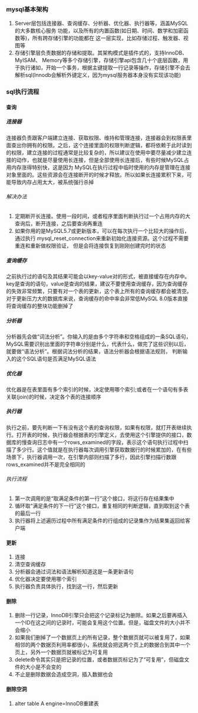 ### mysql基本架构

1. Server层包括连接器、查询缓存、分析器、优化器、执行器等，涵盖MySQL的大多数核心服务 功能，以及所有的内置函数(如日期、时间、数学和加密函数等)，所有跨存储引擎的功能都在 这一层实现，比如存储过程、触发器、视图等
2. 存储引擎层负责数据的存储和提取。其架构模式是插件式的，支持InnoDB、MyISAM、 Memory等多个存储引擎，存储引擎api包含几十个底层函数，用于执行诸如，开始一个事务，根据主键提取一行记录等操作，存储引擎不会去解析sql(Innodb会解析外键定义，因为mysql服务器本身没有实现该功能)

### sql执行流程

#### 查询

##### 连接器

连接器负责跟客户端建立连接、获取权限、维持和管理连接，连接器会到权限表里面查出你拥有的权限。之后，这个连接里面的权限判断逻辑，都将依赖于此时读到的权限，建立连接的过程通常是比较复杂的，所以建议在使用中要尽量减少建立连接的动作，也就是尽量使用长连接，但是全部使用长连接后，有些时候MySQL占用内存涨得特别快，这是因为 MySQL在执行过程中临时使用的内存是管理在连接对象里面的。这些资源会在连接断开的时候才释放。所以如果长连接累积下来，可能导致内存占用太大，被系统强行杀掉

###### 解决办法

1. 定期断开长连接。使用一段时间，或者程序里面判断执行过一个占用内存的大查询后，断开连接，之后要查询再重连
2. 如果你用的是MySQL5.7或更新版本，可以在每次执行一个比较大的操作后，通过执行 mysql_reset_connection来重新初始化连接资源。这个过程不需要重连和重新做权限验证， 但是会将连接恢复到刚刚创建完时的状态

##### 查询缓存

之前执行过的语句及其结果可能会以key-value对的形式，被直接缓存在内存中。key是查询的语句，value是查询的结果，建议不要使用查询缓存，因为查询缓存的失效非常频繁，只要有对一个表的更新，这个表上所有的查询缓存都会被清空。对于更新压力大的数据库来说，查询缓存的命中率会非常低MySQL 8.0版本直接将查询缓存的整块功能删掉了

##### 分析器

分析器先会做“词法分析”。你输入的是由多个字符串和空格组成的一条SQL语句，MySQL需要识别出里面的字符串分别是什么，代表什么，做完了这些识别以后，就要做“语法分析”。根据词法分析的结果，语法分析器会根据语法规则， 判断输入的这个SQL语句是否满足MySQL语法

##### 优化器

优化器是在表里面有多个索引的时候，决定使用哪个索引;或者在一个语句有多表关联(join)的时候，决定各个表的连接顺序

##### 执行器

执行之前，要先判断一下有没有这个表的查询权限，如果有权限，就打开表继续执行。打开表的时候，执行器会根据表的引擎定义，去使用这个引擎提供的接口，数据库的慢查询日志中有一个rows_examined的字段，表示这个语句执行过程中扫描了多少行。这个值就是在执行器每次调用引擎获取数据行的时候累加的，在有些场景下，执行器调用一次，在引擎内部则扫描了多行，因此引擎扫描行数跟rows_examined并不是完全相同的

###### 执行流程

1. 第一次调用的是“取满足条件的第一行”这个接口，将这行存在结果集中
2. 循环取“满足条件的下一行”这个接口，重复相同的判断逻辑，直到取到这个表的最后一行
3. 执行器将上述遍历过程中所有满足条件的行组成的记录集作为结果集返回给客户端

#### 更新

1. 连接
2. 清空查询缓存
3. 分析器会通过词法和语法解析知道这是一条更新语句
4. 优化器决定要使用哪个索引
5. 执行器负责具体执行，找到这一行，然后更新

#### 删除

1. 删除一行记录，InnoDB引擎只会把这个记录标记为删除。如果之后要再插入一个ID在这之间的记录时，可能会复用这个位置。但是，磁盘文件的大小并不会缩小
2. 如果我们删掉了一个数据页上的所有记录，整个数据页就可以被复用了，如果相邻的两个数据页利用率都很小，系统就会把这两个页上的数据合到其中一个页上，另外一个数据页就被标记为可复用
3. delete命令其实只是把记录的位置，或者数据页标记为了“可复用”，但磁盘文件的大小是不会变的
4. 不止是删除数据会造成空洞，插入数据也会

#### 删除空洞

1. alter table A engine=InnoDB重建表
